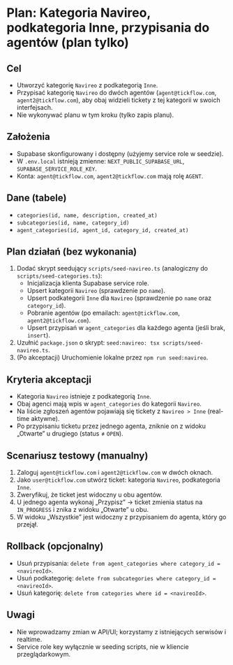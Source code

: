 # Plan: Kategoria Navireo, podkategoria Inne, przypisania do agentów (plan tylko)

## Cel
- Utworzyć kategorię `Navireo` z podkategorią `Inne`.
- Przypisać kategorię `Navireo` do dwóch agentów (`agent@tickflow.com`, `agent2@tickflow.com`), aby obaj widzieli tickety z tej kategorii w swoich interfejsach.
- Nie wykonywać planu w tym kroku (tylko zapis planu).

## Założenia
- Supabase skonfigurowany i dostępny (użyjemy service role w seedzie).
- W `.env.local` istnieją zmienne: `NEXT_PUBLIC_SUPABASE_URL`, `SUPABASE_SERVICE_ROLE_KEY`.
- Konta: `agent@tickflow.com`, `agent2@tickflow.com` mają rolę `AGENT`.

## Dane (tabele)
- `categories(id, name, description, created_at)`
- `subcategories(id, name, category_id)`
- `agent_categories(id, agent_id, category_id, created_at)`

## Plan działań (bez wykonania)
1) Dodać skrypt seedujący `scripts/seed-navireo.ts` (analogiczny do `scripts/seed-categories.ts`):
   - Inicjalizacja klienta Supabase service role.
   - Upsert kategorii `Navireo` (sprawdzenie po `name`).
   - Upsert podkategorii `Inne` dla `Navireo` (sprawdzenie po `name` oraz `category_id`).
   - Pobranie agentów (po emailach: `agent@tickflow.com`, `agent2@tickflow.com`).
   - Upsert przypisań w `agent_categories` dla każdego agenta (jeśli brak, `insert`).
2) Uzułnić `package.json` o skrypt: `seed:navireo: tsx scripts/seed-navireo.ts`.
3) (Po akceptacji) Uruchomienie lokalne przez `npm run seed:navireo`.

## Kryteria akceptacji
- Kategoria `Navireo` istnieje z podkategorią `Inne`.
- Obaj agenci mają wpis w `agent_categories` do kategorii `Navireo`.
- Na liście zgłoszeń agentów pojawiają się tickety z `Navireo > Inne` (real-time aktywne).
- Po przypisaniu ticketu przez jednego agenta, zniknie on z widoku „Otwarte” u drugiego (status ≠ `OPEN`).

## Scenariusz testowy (manualny)
1) Zaloguj `agent@tickflow.com` i `agent2@tickflow.com` w dwóch oknach.
2) Jako `user@tickflow.com` utwórz ticket: kategoria `Navireo`, podkategoria `Inne`.
3) Zweryfikuj, że ticket jest widoczny u obu agentów.
4) U jednego agenta wykonaj „Przypisz” → ticket zmienia status na `IN_PROGRESS` i znika z widoku „Otwarte” u obu.
5) W widoku „Wszystkie” jest widoczny z przypisaniem do agenta, który go przejął.

## Rollback (opcjonalny)
- Usuń przypisania: `delete from agent_categories where category_id = <navireoId>`.
- Usuń podkategorię: `delete from subcategories where category_id = <navireoId>`.
- Usuń kategorię: `delete from categories where id = <navireoId>`.

## Uwagi
- Nie wprowadzamy zmian w API/UI; korzystamy z istniejących serwisów i realtime.
- Service role key wyłącznie w seeding scripts, nie w kliencie przeglądarkowym.
